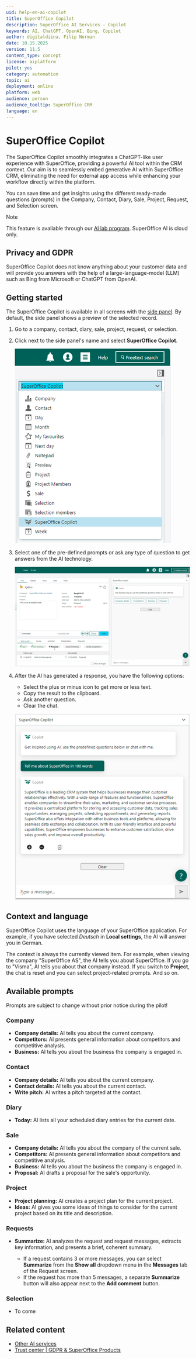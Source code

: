 ```yaml
---
uid: help-en-ai-copilot
title: SuperOffice Copilot
description: SuperOffice AI Services - Copilot
keywords: AI, ChatGPT, OpenAI, Bing, Copilot
author: digitaldiina, Filip Norman
date: 10.15.2025
version: 11.5
content_type: concept
license: aiplatform
pilot: yes
category: automation
topic: ai
deployment: online
platform: web
audience: person
audience_tooltip: SuperOffice CRM
language: en
---
```


# SuperOffice Copilot

The SuperOffice Copilot smoothly integrates a ChatGPT-like user experience with SuperOffice, providing a powerful AI tool within the CRM context. Our aim is to seamlessly embed generative AI within SuperOffice CRM, eliminating the need for external app access while enhancing your workflow directly within the platform.

You can save time and get insights using the different ready-made questions (prompts) in the Company, Contact, Diary, Sale, Project, Request, and Selection screen.

> [!NOTE]
> This feature is available through our [AI lab program][9]. SuperOffice AI is cloud only.

## Privacy and GDPR

SuperOffice Copilot does not know anything about your customer data and will provide you answers with the help of a large-language-model (LLM) such as Bing from Microsoft or ChatGPT from OpenAI.

## Getting started

The SuperOffice Copilot is available in all screens with the [side panel][1]. By default, the side panel shows a preview of the selected record.

1. Go to a company, contact, diary, sale, project, request, or selection.

1. Click <i class="ph ph-caret-down" aria-label="Chevron"></i> next to the side panel's name and select **SuperOffice Copilot**.

    ![Enable SuperOffice Copilot -screenshot][img2]

1. Select one of the pre-defined prompts or ask any type of question to get answers from the AI technology.

    ![SuperOffice Copilot on a sale -screenshot][img3]

1. After the AI has generated a response, you have the following options:

    * Select the plus or minus icon to get more or less text.
    * Copy the result to the clipboard.
    * Ask another question.
    * Clear the chat.

    ![SuperOffice Copilot on a sale -screenshot][img4]

## Context and language

SuperOffice Copilot uses the language of your SuperOffice application. For example, if you have selected *Deutsch* in **Local settings**, the AI will answer you in German.

The context is always the currently viewed item. For example, when viewing the company "SuperOffice AS", the AI tells you about SuperOffice. If you go to "Visma", AI tells you about that company instead. If you switch to **Project**, the chat is reset and you can select project-related prompts. And so on.

## Available prompts

Prompts are subject to change without prior notice during the pilot!

### Company

* **Company details:** AI tells you about the current company.
* **Competitors:** AI presents general information about competitors and competitive analysis.
* **Business:** AI tells you about the business the company is engaged in.

### Contact

* **Company details:** AI tells you about the current company.
* **Contact details:** AI tells you about the current contact.
* **Write pitch:** AI writes a pitch targeted at the contact.

### Diary

* **Today:** AI lists all your scheduled diary entries for the current date.

### Sale

* **Company details:** AI tells you about the company of the current sale.
* **Competitors:** AI presents general information about competitors and competitive analysis.
* **Business:** AI tells you about the business the company is engaged in.
* **Proposal:** AI drafts a proposal for the sale's opportunity.

### Project

* **Project planning:** AI creates a project plan for the current project.
* **Ideas:** AI gives you some ideas of things to consider for the current project based on its title and description.

### Requests

* **Summarize:** AI analyzes the request and request messages, extracts key information, and presents a brief, coherent summary.

  * If a request contains 3 or more messages, you can select **Summarize** from the **Show all** dropdown menu in the **Messages** tab of the Request screen.
  * If the request has more than 5 messages, a separate **Summarize** button will also appear next to the **Add comment** button.

### Selection

* To come

## Related content

* [Other AI services][2]
* [Trust center | GDPR & SuperOffice Products][8]

<!-- Referenced links -->
[1]: ../../learn/getting-started/main-screen/side-panel.md
[2]: index.md
[8]: https://www.superoffice.com/trust-center/gdpr-and-crm/
[9]: https://community.superoffice.com/en/product-releases/pilot-programs/current-pilot-programs/ai-lab/

<!-- Referenced image -->
[img2]: ../../../media/loc/en/ai/copilot-in-sidepanel-list.png
[img3]: ../../../media/loc/en/ai/copilot-on-sale.png
[img4]: ../../../media/loc/en/ai/copilot-about-superoffice.png
